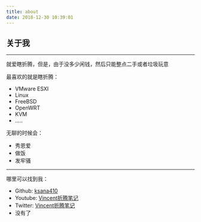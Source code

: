 ```yaml
---
title: about
date: 2018-12-30 10:39:01
---
```


## 关于我

---

就爱瞎折腾，但是，由于没多少闲钱，然后只能整点二手或者垃圾玩意

最喜欢的就是瞎折腾：

* VMware ESXI
* Linux
* FreeBSD
* OpenWRT
* KVM
* .....

无聊的时候会：

* 秀恩爱
* 做饭
* 发牢骚

---

哪里可以找到我：

* Github: [ksana410](https://github.com/ksana410)
* Youtube: [Vincent折腾笔记](https://www.youtube.com/channel/UCuD7wIVAKLcB6iDbdsKxFxw)
* Twitter: [Vincent折腾笔记](https://twitter.com/Vincent47874125)
* 没有了
